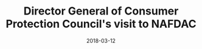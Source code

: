 ---
title:   Director General of Consumer Protection Council's visit to NAFDAC
date:    2018-03-12
category:  news
layout: post
image:     /uploads/nafdac1.jpg
---
